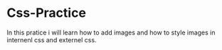 # Css-Practice
In this pratice i will learn how to add images and how to style images in internenl css and externel css.
